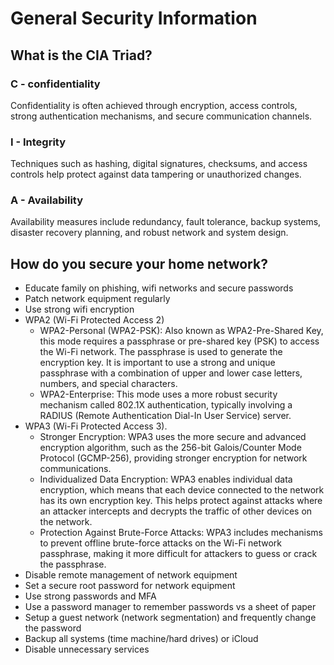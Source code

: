 # General Security Information

## What is the CIA Triad?

### C - confidentiality 
Confidentiality is often achieved through encryption, access controls, strong authentication mechanisms, and secure communication channels.

### I - Integrity 
Techniques such as hashing, digital signatures, checksums, and access controls help protect against data tampering or unauthorized changes.

### A - Availability 
Availability measures include redundancy, fault tolerance, backup systems, disaster recovery planning, and robust network and system design.

## How do you secure your home network?
- Educate family on phishing, wifi networks and secure passwords
- Patch network equipment regularly
- Use strong wifi encryption 
- WPA2 (Wi-Fi Protected Access 2) 
  - WPA2-Personal (WPA2-PSK): Also known as WPA2-Pre-Shared Key, this mode requires a passphrase or pre-shared key (PSK) to access the Wi-Fi network. The passphrase is used to generate the encryption key. It is important to use a strong and unique passphrase with a combination of upper and lower case letters, numbers, and special characters.
  - WPA2-Enterprise: This mode uses a more robust security mechanism called 802.1X authentication, typically involving a RADIUS (Remote Authentication Dial-In User Service) server. 
- WPA3 (Wi-Fi Protected Access 3).
  - Stronger Encryption: WPA3 uses the more secure and advanced encryption algorithm, such as the 256-bit Galois/Counter Mode Protocol (GCMP-256), providing stronger encryption for network communications.
  - Individualized Data Encryption: WPA3 enables individual data encryption, which means that each device connected to the network has its own encryption key. This helps protect against attacks where an attacker intercepts and decrypts the traffic of other devices on the network.
  - Protection Against Brute-Force Attacks: WPA3 includes mechanisms to prevent offline brute-force attacks on the Wi-Fi network passphrase, making it more difficult for attackers to guess or crack the passphrase.
- Disable remote management of network equipment
- Set a secure root password for network equipment 
- Use strong passwords and MFA
- Use a password manager to remember passwords vs a sheet of paper
- Setup a guest network (network segmentation) and frequently change the password
- Backup all systems (time machine/hard drives) or iCloud
- Disable unnecessary services
